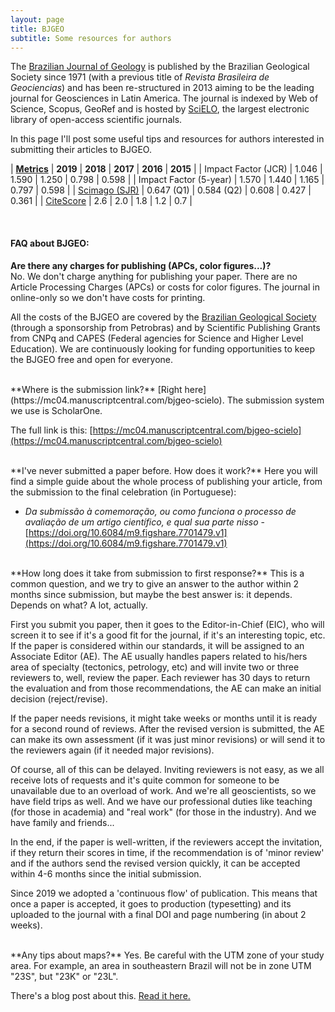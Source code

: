 ```yaml
---
layout: page
title: BJGEO
subtitle: Some resources for authors
---
```


The [Brazilian Journal of Geology](http://www.scielo.br/bjgeo/) is published by the Brazilian Geological Society since 1971 (with a previous title of *Revista Brasileira de Geociencias*) and has been re-structured in 2013 aiming to be the leading journal for Geosciences in Latin America. The journal is indexed by Web of Science, Scopus, GeoRef and is hosted by [SciELO](http://www.scielo.br/), the largest electronic library of open-access scientific journals.  

In this page I'll post some useful tips and resources for authors interested in submitting their articles to BJGEO.  


| **[Metrics][Metrics]**         | **2019**    | **2018**    | **2017** | **2016** | **2015** |
| Impact Factor (JCR)            | 1.046       | 1.590       | 1.250    |  0.798   |  0.598   |
| Impact Factor (5-year)         | 1.570       | 1.440       | 1.165    |  0.797   |  0.598   |
| [Scimago (SJR)][Scimago_BJG]   | 0.647 (Q1)  | 0.584 (Q2)  | 0.608    |  0.427   |  0.361   |
| [CiteScore][Citescore_BJG]     | 2.6         | 2.0         | 1.8      |  1.2     |  0.7     |




<!-- jcr 2016 0.798 -->
<!-- | [Google Scholar][GScholar_BJG] |  | h5-index:15 | h5-median:25 | -->
<!-- | [SNIP][Citescore_BJG]          | 1.087       | 0.968       |          |          | -->


<br>

#### FAQ about BJGEO:

**Are there any charges for publishing (APCs, color figures...)?**  
No. We don't charge anything for publishing your paper. There are no Article Processing Charges (APCs) or costs for color figures. The journal in online-only so we don't have costs for printing.

All the costs of the BJGEO are covered by the [Brazilian Geological Society](http://www.sbgeo.org.br/) (through a sponsorship from Petrobras) and by Scientific Publishing Grants from CNPq and CAPES (Federal agencies for Science and Higher Level Education). We are continuously looking for funding opportunities to keep the BJGEO free and open for everyone.

<br>
**Where is the submission link?**   
[Right here](https://mc04.manuscriptcentral.com/bjgeo-scielo). The submission system we use is ScholarOne.  

The full link is this: [https://mc04.manuscriptcentral.com/bjgeo-scielo](https://mc04.manuscriptcentral.com/bjgeo-scielo)  

<br>
**I've never submitted a paper before. How does it work?**  
Here you will find a simple guide about the whole process of publishing your article, from the submission to the final celebration (in Portuguese):

- *Da submissão à comemoração, ou como funciona o processo de avaliação de um artigo científico, e qual sua parte nisso* - [https://doi.org/10.6084/m9.figshare.7701479.v1](https://doi.org/10.6084/m9.figshare.7701479.v1)

<br>
**How long does it take from submission to first response?**   
This is a common question, and we try to give an answer to the author within 2 months since submission, but maybe the best answer is: it depends. Depends on what? A lot, actually. 

First you submit you paper, then it goes to the Editor-in-Chief (EIC), who will screen it to see if it's a good fit for the journal, if it's an interesting topic, etc. If the paper is considered within our standards, it will be assigned to an Associate Editor (AE). The AE usually handles papers related to his/hers area of specialty (tectonics, petrology, etc) and will invite two or three reviewers to, well, review the paper. Each reviewer has 30 days to return the evaluation and from those recommendations, the AE can make an initial decision (reject/revise). 

If the paper needs revisions, it might take weeks or months until it is ready for a second round of reviews. After the revised version is submitted, the AE can make its own assessment (if it was just minor revisions) or will send it to the reviewers again (if it needed major revisions). 

Of course, all of this can be delayed. Inviting reviewers is not easy, as we all receive lots of requests and it's quite common for someone to be unavailable due to an overload of work. And we're all geoscientists, so we have field trips as well. And we have our professional duties like teaching (for those in academia) and "real work" (for those in the industry). And we have family and friends...

In the end, if the paper is well-written, if the reviewers accept the invitation, if they return their scores in time, if the recommendation is of 'minor review' and if the authors send the revised version quickly, it can be accepted within 4-6 months since the initial submission. 

Since 2019 we adopted a 'continuous flow' of publication. This means that once a paper is accepted, it goes to production (typesetting) and its uploaded to the journal with a final DOI and page numbering (in about 2 weeks).

<br>
**Any tips about maps?**  
Yes. Be careful with the UTM zone of your study area. For example, an area in southeastern Brazil will not be in zone UTM "23S", but "23K" or "23L".  

There's a blog post about this. [Read it here.](/2020-01-28-utm_south/)



















[Metrics]:https://www.elsevier.com/authors/journal-authors/measuring-a-journals-impact
[Scimago_BJG]:https://www.scimagojr.com/journalsearch.php?q=21100266566&tip=sid&clean=0
[Citescore_BJG]:https://www.scopus.com/sourceid/21100266566
[GScholar_BJG]:https://scholar.google.com/citations?view_op=list_hcore&venue=CtCVPrZkjikJ.2019&hl=en
